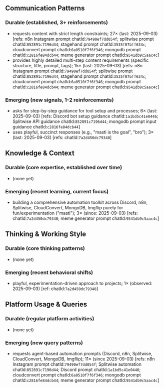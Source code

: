 ## Communication Patterns
### Durable (established, 3+ reinforcements)
- requests content with strict length constraints; 27× (last: 2025-09-03) [refs: n8n Instagram prompt chatId:`79490ef7dd054f`; splitwise prompt chatId:`852891c7196d44`; stagehand prompt chatId:`3535f07bff634c`; cloudconvert prompt chatId:`6a0510f7f6f346`; mongodb prompt chatId:`c2816fe84dcb44`; meme generator prompt chatId:`9541db9c5aac4c`]
- provides highly detailed multi-step content requirements (specific structure, title, prompt, tags); 15× (last: 2025-09-03) [refs: n8n Instagram prompt chatId:`79490ef7dd054f`; splitwise prompt chatId:`852891c7196d44`; stagehand prompt chatId:`3535f07bff634c`; cloudconvert prompt chatId:`6a0510f7f6f346`; mongodb prompt chatId:`c2816fe84dcb44`; meme generator prompt chatId:`9541db9c5aac4c`]

### Emerging (new signals, 1-2 reinforcements)
- asks for step-by-step guidance for tool setup and processes; 6× (last: 2025-09-03) [refs: Discord bot setup guidance chatId:`1a1bd5c41e0446`; Splitwise API guidance chatId:`852891c7196d44`; mongodb prompt input guidance chatId:`c2816fe84dcb44`]
- uses playful, succinct responses (e.g., "masti is the goal", "bro"); 3× (last: 2025-09-03) [refs: chatId:`7a2d450dc79340`]

## Knowledge & Context
### Durable (core expertise, established over time)
- (none yet)

### Emerging (recent learning, current focus)
- building a comprehensive automation toolkit across Discord, n8n, Splitwise, CloudConvert, MongoDB, Imgflip purely for fun/experimentation ("masti"); 3× (since: 2025-09-03) [refs: chatId:`7a2d450dc79340`; meme generator prompt chatId:`9541db9c5aac4c`]

## Thinking & Working Style
### Durable (core thinking patterns)
- (none yet)

### Emerging (recent behavioral shifts)
- playful, experimentation-driven approach to projects; 1× (observed: 2025-09-03) [ref: chatId:`7a2d450dc79340`]

## Platform Usage & Queries
### Durable (regular platform activities)
- (none yet)

### Emerging (new query patterns)
- requests agent-based automation prompts (Discord, n8n, Splitwise, CloudConvert, MongoDB, Imgflip); 11× (since 2025-09-03) [refs: n8n Instagram prompt chatId:`79490ef7dd054f`; Splitwise automation chatId:`852891c7196d44`; Discord prompt chatId:`1a1bd5c41e0446`; cloudconvert prompt chatId:`6a0510f7f6f346`; mongodb prompt chatId:`c2816fe84dcb44`; meme generator prompt chatId:`9541db9c5aac4c`]